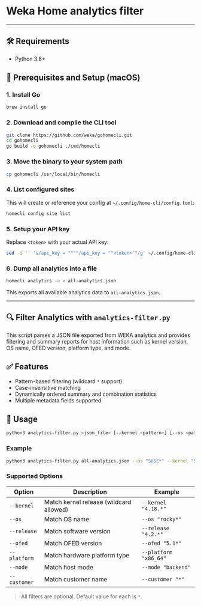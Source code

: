 # Weka Home analytics filter

---

## 🛠️ Requirements

- Python 3.6+


## 🔧 Prerequisites and Setup (macOS)

### 1. Install Go
```bash
brew install go
```

### 2. Download and compile the CLI tool
```bash
git clone https://github.com/weka/gohomecli.git
cd gohomecli
go build -o gohomecli ./cmd/homecli
```

### 3. Move the binary to your system path
```bash
cp gohomecli /usr/local/bin/homecli
```

### 4. List configured sites
This will create or reference your config at `~/.config/home-cli/config.toml`:

```bash
homecli config site list
```

### 5. Setup your API key
Replace `<token>` with your actual API key:
```bash
sed -i '' 's/api_key = """"/api_key = ""<token>""/g' ~/.config/home-cli/config.toml
```

### 6. Dump all analytics into a file
```bash
homecli analytics -a > all-analytics.json
```

This exports all available analytics data to `all-analytics.json`.

---

## 🔍 Filter Analytics with `analytics-filter.py`

This script parses a JSON file exported from WEKA analytics and provides filtering and summary reports for host information such as kernel version, OS name, OFED version, platform type, and mode.

## ✅ Features

- Pattern-based filtering (wildcard `*` support)
- Case-insensitive matching
- Dynamically ordered summary and combination statistics
- Multiple metadata fields supported

## 🧾 Usage

```bash
python3 analytics-filter.py <json_file> [--kernel <pattern>] [--os <pattern>] [--release <pattern>] [--ofed <pattern>] [--platform <pattern>] [--mode <pattern>] [--customer <pattern>]
```

### Example

```bash
python3 analytics-filter.py all-analytics.json --os "SUSE*" --kernel "5.*" --release "4.2.*"
```

### Supported Options

| Option       | Description                            | Example                 |
|--------------|----------------------------------------|-------------------------|
| `--kernel`   | Match kernel release (wildcard allowed) | `--kernel "4.18.*"`    |
| `--os`       | Match OS name                          | `--os "rocky*"`       |
| `--release`  | Match software version                 | `--release "4.2.*"`    |
| `--ofed`     | Match OFED version                     | `--ofed "5.1*"`        |
| `--platform` | Match hardware platform type           | `--platform "x86_64"`  |
| `--mode`     | Match host mode                        | `--mode "backend"`     |
| `--customer` | Match customer name                    | `--customer "*"`       |

> All filters are optional. Default value for each is `*`.


